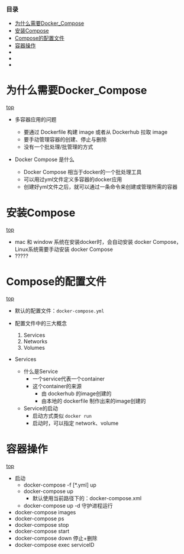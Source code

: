 <span id="catalog"></span>

### 目录
- [为什么需要Docker_Compose](#为什么需要Docker_Compose)
- [安装Compose](#安装Compose)
- [Compose的配置文件](#Compose的配置文件)
- [容器操作](#容器操作)
- [](#)
- [](#)
- [](#)


# 为什么需要Docker_Compose
[top](#catalog)
- 多容器应用的问题
    - 要通过 Dockerfile 构建 image 或者从 Dockerhub 拉取 image
    - 要手动管理容器的创建、停止与删除
    - 没有一个批处理/批管理的方式

- Docker Compose 是什么
    - Docker Compose 相当于docker的一个批处理工具
    - 可以用过yml文件定义多容器的docker应用
    - 创建好yml文件之后，就可以通过一条命令来创建或管理所需的容器

# 安装Compose
[top](#catalog)
- mac 和 window 系统在安装docker时，会自动安装 docker Compose，Linux系统需要手动安装 docker Compose
- ?????

# Compose的配置文件
[top](#catalog)
- 默认的配置文件：`docker-compose.yml`
- 配置文件中的三大概念
    1. Services
    2. Networks
    3. Volumes

- Services
    - 什么是Service
        - 一个service代表一个container
        - 这个container的来源
            - 由 dockerhub 的image创建的
            - 由本地的 dockerfile 制作出来的image创建的
    - Service的启动
        - 启动方式类似 `docker run`
        - 启动时，可以指定 network、volume

# 容器操作
[top](#catalog)
- 启动
    - docker-compose -f [*.yml] up
    - docker-compose  up 
        - 默认使用当前路径下的：docker-compose.xml
    - docker-compose  up -d 守护进程运行
- docker-compose images
- docker-compose ps
- docker-compose stop
- docker-compose start
- docker-compose down 停止+删除
- docker-compose exec serviceID
